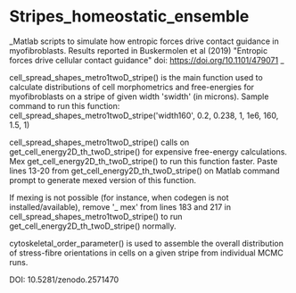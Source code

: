 # Stripes_homeostatic_ensemble
_Matlab scripts to simulate how entropic forces drive contact guidance in myofibroblasts. Results reported in Buskermolen et al (2019) "Entropic forces drive cellular contact guidance" doi: https://doi.org/10.1101/479071 _

cell_spread_shapes_metro1twoD_stripe() is the main function used to calculate distributions of cell morphometrics and free-energies for myofibroblasts on a stripe of given width 'swidth' (in microns).
Sample command to run this function: cell_spread_shapes_metro1twoD_stripe('width160', 0.2, 0.238, 1, 1e6, 160, 1.5, 1)


cell_spread_shapes_metro1twoD_stripe() calls on get_cell_energy2D_th_twoD_stripe() for expensive free-energy calculations. Mex get_cell_energy2D_th_twoD_stripe() to run this function faster. Paste lines 13-20 from get_cell_energy2D_th_twoD_stripe() on Matlab command prompt to generate mexed version of this function.

If mexing is not possible (for instance, when codegen is not installed/available), remove '_ mex' from lines 183 and 217 in cell_spread_shapes_metro1twoD_stripe() to run get_cell_energy2D_th_twoD_stripe() normally.


cytoskeletal_order_parameter() is used to assemble the overall distribution of stress-fibre orientations in cells on a given stripe from individual MCMC runs.


DOI: 10.5281/zenodo.2571470
